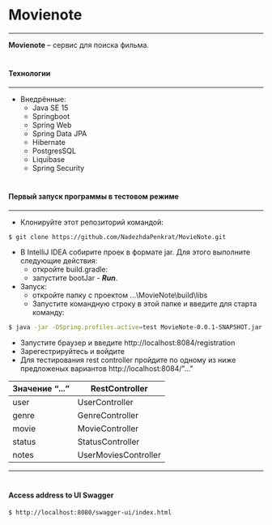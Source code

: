 # Movienote

___

__Movienote__ – сервис для поиска фильма.

#

#### Технологии

___

- Внедрённые:
    - Java SE 15
    - Springboot
    - Spring Web
    - Spring Data JPA
    - Hibernate
    - PostgresSQL
    - Liquibase
    - Spring Security

#

#### Первый запуск программы в тестовом режиме

___

- Клонируйте этот репозиторий командой:

```sh
$ git clone https://github.com/NadezhdaPenkrat/MovieNote.git
```
- В IntelliJ IDEA собирите проек в формате jar. Для этого выполните следующие действия:
    - откройте build.gradle:
    - запустите bootJar - ___Run___.
- Запуск:
    - откройте папку с проектом …\MovieNote\build\libs
    - Запустите командную строку в этой папке и введите для старта команду:
 ```sh
$ java -jar -DSpring.profiles.active=test MovieNote-0.0.1-SNAPSHOT.jar
```



- Запустите браузер и введите http://localhost:8084/registration
- Зарегестрируйтесь и войдите
- Для тестирования rest controller пройдите
  по одному из ниже предложеных вариантов
  http://localhost:8084/"..."

| Значение “...” | RestController       |
|----------------|----------------------|
| user           | UserController       | 
| genre          | GenreController      | 
| movie          | MovieController      | 
| status         | StatusController     | 
| notes          | UserMoviesController |

---

#

#### Access address to UI Swagger

```sh
$ http://localhost:8080/swagger-ui/index.html
```

